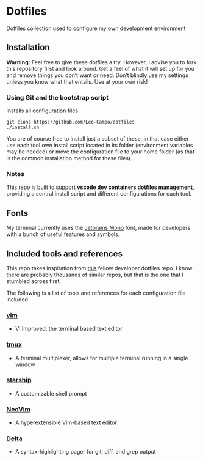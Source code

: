 # Dotfiles

Dotfiles collection used to configure my own development environment

## Installation

**Warning:** Feel free to give these dotfiles a try. However, I advise you to 
fork this repository first and look around. Get a feel of what it will set up 
for you and remove things you don’t want or need. 
Don’t blindly use my settings unless you know what that entails. Use at your own risk!



### Using Git and the bootstrap script
Installs all configuration files
```shell
git clone https://github.com/Leo-Campo/dotfiles
./install.sh
```

You are of course free to install just a subset of these, in that case either use each tool own install script
located in its folder (environment variables may be needed) or move the configuration file to your 
home folder (as that is the common installation method for these files).

### Notes

This repo is built to support **vscode dev containers dotfiles management**, providing a central install
script and different configurations for each tool.

## Fonts
My terminal currently uses the [Jetbrains Mono](https://www.jetbrains.com/lp/mono/)
font, made for developers with a bunch of useful features and symbols.

## Included tools and references

This repo takes inspiration from [this](https://github.com/benmatselby/dotfiles) fellow developer dotfiles repo. I know there are probably thousands of 
similar repos, but that is the one that I stumbled across first.

The following is a list of tools and references for each configuration file included

### [vim](https://github.com/vim/vim)
- Vi Improved, the terminal based text editor
### [tmux](https://github.com/tmux/tmux)
- A terminal multiplexer, allows for multiple terminal running in a single window
### [starship](https://github.com/starship/starship)
- A customizable shell prompt 
### [NeoVim](https://github.com/neovim/neovim)
- A hyperextensible Vim-based text editor
### [Delta](https://github.com/dandavison/delta)
- A syntax-highlighting pager for git, diff, and grep output


